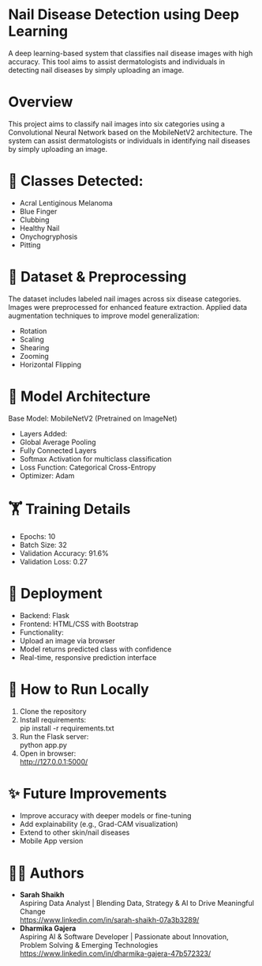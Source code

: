# Nail Disease Detection using Deep Learning
A deep learning-based system that classifies nail disease images with high accuracy. This tool aims to assist dermatologists and individuals in detecting nail diseases by simply uploading an image.

# Overview
This project aims to classify nail images into six categories using a Convolutional Neural Network based on the MobileNetV2 architecture. The system can assist dermatologists or individuals in identifying nail diseases by simply uploading an image.

# 🔬 Classes Detected:
- Acral Lentiginous Melanoma
- Blue Finger
- Clubbing
- Healthy Nail
- Onychogryphosis
- Pitting

# 📂 Dataset & Preprocessing
The dataset includes labeled nail images across six disease categories.
Images were preprocessed for enhanced feature extraction.
Applied data augmentation techniques to improve model generalization:

- Rotation
- Scaling
- Shearing
- Zooming
- Horizontal Flipping

# 🧠 Model Architecture
Base Model: MobileNetV2 (Pretrained on ImageNet)
- Layers Added:
- Global Average Pooling
- Fully Connected Layers
- Softmax Activation for multiclass classification
- Loss Function: Categorical Cross-Entropy
- Optimizer: Adam

# 🏋️ Training Details
- Epochs: 10
- Batch Size: 32
- Validation Accuracy: 91.6%
- Validation Loss: 0.27

# 🚀 Deployment
- Backend: Flask
- Frontend: HTML/CSS with Bootstrap
- Functionality:
- Upload an image via browser
- Model returns predicted class with confidence
- Real-time, responsive prediction interface

# 🧪 How to Run Locally
1. Clone the repository
2. Install requirements: <br>
pip install -r requirements.txt
3. Run the Flask server: <br>
python app.py
4. Open in browser: <br>
http://127.0.0.1:5000/

# ✨ Future Improvements
- Improve accuracy with deeper models or fine-tuning
- Add explainability (e.g., Grad-CAM visualization)
- Extend to other skin/nail diseases
- Mobile App version

# 🧑‍💻 Authors
- **Sarah Shaikh** <br>
Aspiring Data Analyst | Blending Data, Strategy & AI to Drive Meaningful Change <br>
https://www.linkedin.com/in/sarah-shaikh-07a3b3289/ <br>
- **Dharmika Gajera** <br>
Aspiring AI & Software Developer | Passionate about Innovation, Problem Solving & Emerging Technologies <br>
https://www.linkedin.com/in/dharmika-gajera-47b572323/ <br>






  

